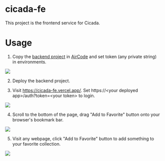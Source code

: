 # cicada-fe

This project is the frontend service for Cicada.

# Usage

1. Copy the [backend project](https://aircode.cool/w6uizm6x3c) in [AirCode](https://aircode.io) and set token (any private string) in environments.

![](https://pkxfpp.hk.aircodecdn.com/1689834236189.1689834293088_yu16pyq1g1.jpg)

2. Deploy the backend project.

3. Visit https://cicada-fe.vercel.app/. Set https://&lt;your deployed app&gt;/auth?token=&lt;your token&gt; to login.

![](https://pkxfpp.hk.aircodecdn.com/1689834533762.1689834549424_ij0nb9jjkme.jpg)

4. Scroll to the bottom of the page, drag "Add to Favorite" button onto your browser's bookmark bar.

![](https://pkxfpp.hk.aircodecdn.com/Jul-20-202314-45-40.1689835607581_ffvq1uetiw.gif)

5. Visit any webpage, click "Add to Favorite" button to add something to your favorite collection.

![](https://pkxfpp.hk.aircodecdn.com/Jul-20-202314-49-57.1689835859647_4x8mw4s4g3l.gif)
